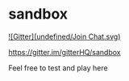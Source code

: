 sandbox
=======
[![Gitter](undefined/Join Chat.svg)](http://192.168.1.8:5000/gitterhq/sandbox?utm_source=badge&utm_medium=badge&utm_campaign=pr-badge)

https://gitter.im/gitterHQ/sandbox

Feel free to test and play here
